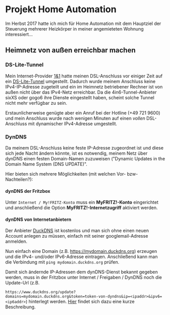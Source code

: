 # Projekt Home Automation

Im Herbst 2017 hatte ich mich für Home Automation mit dem Hauptziel der Steuerung mehrerer Heizkörper in meiner angemieteten Wohnung interessiert...

## Heimnetz von außen erreichbar machen

### DS-Lite-Tunnel

Mein Internet-Provider [1&amp;1](http://www.1und1.de/) hatte meinen DSL-Anschluss vor einiger Zeit auf ein [DS-Lite-Tunnel](https://de.wikipedia.org/wiki/IPv6#Dual-Stack_Lite_(DS-Lite)) umgestellt. Dadurch wurde meinem Anschluss keine IPv4-IP-Adresse zugeteilt und ein im Heimnetz betriebener Rechner ist von außen nicht über das IPv4-Netz erreichbar. Da die 4in6-Tunnel-Anbieter sixXS oder gogo6 ihre Dienste eingestellt haben, scheint solche Tunnel nicht mehr verfügbar zu sein.

Erstaunlicherweise genügte aber ein Anruf bei der Hotline (+49 721 9600) und mein Anschluss wurde nach wenigen Minuten auf einen _vollen_ DSL-Anschluss mit dynamischer IPv4-Adresse umgestellt.

### DynDNS

Da meinem DSL-Anschluss keine feste IP-Adresse zugeordnet ist und diese sich jede Nacht ändern könnte, ist es notwendig, meinem Netz über dynDNS einen festen Domain-Namen zuzuweisen (&quot;Dynamic Updates in the Domain Name System (DNS UPDATE)&quot;.

Hier bieten sich mehrere Möglichkeiten (mit welchen Vor- bzw-Nachteilen?):

#### dynDNS der Fritzbox

Unter `Internet / My!FRITZ-Konto` muss ein **MyFRITZ!-Konto** eingerichtet und anschließend die Option **MyFRITZ!-Internetzugriff** aktiviert werden.

#### dynDNS von Internetanbietern

Der Anbieter [DuckDNS](http://duckdns.org) ist kostenlos und man sich ohne einen neuen Account anlegen zu müssen, einfach mit seiner googlemail-Adresse anmelden.

Nun einfach eine Domain (z.B. https://mydomain.duckdns.org) erzeugen und die IPv4- und/oder IPv6-Adresse eintragen. Anschließend kann man die Verbindung mit `ping mydomain.duckdns.org` prüfen.

Damit sich ändernde IP-Adressen dem dynDNS-Dienst bekannt gegeben werden, muss in der Fritzbox unter Internet / Freigaben / DynDNS noch die Update-Url (z.B.

`https://www.duckdns.org/update?domains=mydomain.duckdns.org&token=token-von-dyndns&ip=<ipaddr>&ipv6=<ip6addr>`) hinterlegt werden.
[Hier](https://8300111.de/fritzbox-mit-os-6-60-dynamic-dns-mit-duck-dns-einrichten-schnell-und-kostenlos) findet sich dazu eine kurze Beschreibung.